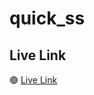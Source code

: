 # quick_ss

<h2>Live Link</h2>
🟢 <a href="https://gmsakibursabbir.github.io/quick_ss/">Live Link</a>
